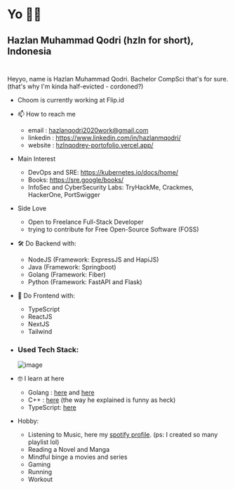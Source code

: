 <h1> Yo 👋🏼 </h1>

**Hazlan Muhammad Qodri** (**hzln** for short), **Indonesia** <br><br>
-------------------------------------------------------------------------------------------------------------------------

Heyyo, name is Hazlan Muhammad Qodri. Bachelor CompSci that's for sure. (that's why I'm kinda half-evicted - cordoned?)

- Choom is currently working at Flip.id

- 📫 How to reach me 
    + email     : hazlanqodri2020work@gmail.com
    + linkedin  : https://www.linkedin.com/in/hazlanmqodri/
    + website   : [hzlnqodrey-portofolio.vercel.app/](https://hzlnqodrey-portofolio.vercel.app/)

- Main Interest 
    + DevOps and SRE: https://kubernetes.io/docs/home/
    + Books: https://sre.google/books/
    + InfoSec and CyberSecurity Labs: TryHackMe, Crackmes, HackerOne, PortSwigger

- Side Love
    + Open to Freelance Full-Stack Developer
    + trying to contribute for Free Open-Source Software (FOSS)

- 🛠️ Do Backend with:
    + NodeJS (Framework: ExpressJS and HapiJS)
    + Java (Framework: Springboot)
    + Golang (Framework: Fiber)
    + Python (Framework: FastAPI and Flask)
 
- 🎨 Do Frontend with:
    + TypeScript
    + ReactJS
    + NextJS
    + Tailwind


- ### Used Tech Stack:
     ![image](https://user-images.githubusercontent.com/57006944/196051354-5f3af7b5-43e7-41f9-8890-92d810a2ade1.png)


- 🤓 I learn at here
    + Golang    : [here](https://dasarpemrogramangolang.novalagung.com/) and [here](https://lets-go.alexedwards.net/sample/00.00-front-matter.html)
    + C++       : [here](https://youtu.be/mUQZ1qmKlLY)      (the way he explained is funny as heck)
    + TypeScript: [here](https://youtube.com/playlist?list=PLNqp92_EXZBJYFrpEzdO2EapvU0GOJ09n)
 
- Hobby:
    + Listening to Music, here my [spotify profile](https://open.spotify.com/user/gs81mm4ptwa64y7k5nhh8i4n9?si=7c20a843da0f4571). (ps: I created so many playlist lol)
    + Reading a Novel and Manga
    + Mindful binge a movies and series
    + Gaming
    + Running
    + Workout

<!---
hzlnqodrey/hzlnqodrey is a ✨ special ✨ repository because its `README.md` (this file) appears on your GitHub profile.
You can click the Preview link to take a look at your changes.
--->
